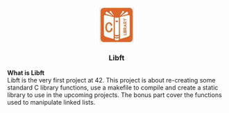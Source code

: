 <br />
<div align="center">
  <a href="https://github.com/djedd1ne/Libft">
    <img src="images/logo.png" alt="Logo" width="80" height="80">
  </a>

  <h3 align="center">Libft</h3>
</div>
<b>What is Libft</b><br>
Libft is the very first project at 42. This project is about re-creating some standard C library functions, use
a makefile to compile and create a static library to use in the upcoming projects.
The bonus part cover the functions used to manipulate linked lists.
